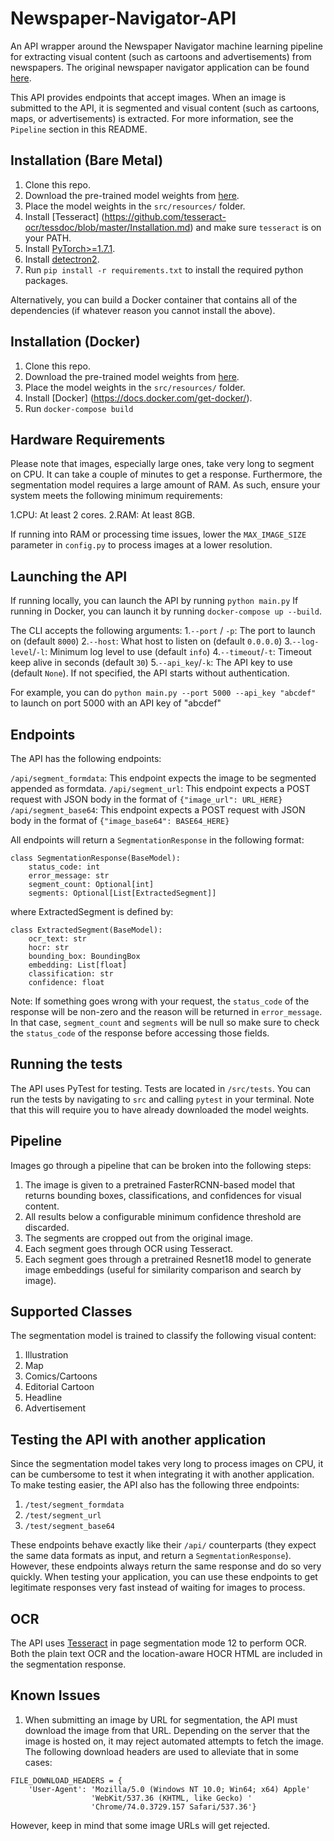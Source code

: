 # Newspaper-Navigator-API

An API wrapper around the Newspaper Navigator machine learning pipeline for extracting visual content (such as cartoons and advertisements) from newspapers. The original newspaper navigator application can be found [here](https://github.com/LibraryOfCongress/newspaper-navigator).

This API provides endpoints that accept images. When an image is submitted to the API, it is segmented and visual content (such as cartoons, maps, or advertisements) is extracted. For more information, see the `Pipeline` section in this README.


## Installation (Bare Metal)
 1. Clone this repo.
 2. Download the pre-trained model weights from [here](https://drive.google.com/file/d/1qUu3uQ8imLGp-m4DYEY5KDCrNaaS2Pb-/view?usp=sharing).
 3. Place the model weights in the `src/resources/` folder.
 4. Install [Tesseract] (https://github.com/tesseract-ocr/tessdoc/blob/master/Installation.md) and make sure `tesseract` is on your PATH.
 5. Install [PyTorch>=1.7.1](https://pytorch.org/).
 6. Install [detectron2](https://github.com/facebookresearch/detectron2/blob/master/INSTALL.md).
 6. Run `pip install -r requirements.txt` to install the required python packages.


Alternatively, you can build a Docker container that contains all of the dependencies (if whatever reason you cannot install the above).
## Installation (Docker)
 1. Clone this repo.
 2. Download the pre-trained model weights from [here](https://drive.google.com/file/d/1qUu3uQ8imLGp-m4DYEY5KDCrNaaS2Pb-/view?usp=sharing).
 3. Place the model weights in the `src/resources/` folder.
 4. Install [Docker] (https://docs.docker.com/get-docker/).
 5. Run `docker-compose build`


## Hardware Requirements
Please note that images, especially large ones, take very long to segment on CPU. It can take a couple of minutes to get a response. Furthermore, the segmentation model requires a large amount of RAM. As such, ensure your system meets the following minimum requirements:

1.CPU: At least 2 cores.
2.RAM: At least 8GB.

If running into RAM or processing time issues, lower the `MAX_IMAGE_SIZE` parameter in `config.py` to process images at a lower resolution.  


 ## Launching the API
 If running locally, you can launch the API by running `python main.py`
 If running in Docker, you can launch it by running  `docker-compose up --build`.
 
 The CLI accepts the following arguments:
 1.`--port` / `-p`: The port to launch on (default `8000`)
 2.`--host`: What host to listen on (default `0.0.0.0`)
 3.`--log-level`/`-l`: Minimum log level to use (default `info`)
 4.`--timeout`/`-t`: Timeout keep alive in seconds (default `30`)
 5.`--api_key`/`-k`: The API key to use (default `None`). If not specified, the API starts without authentication.

For example, you can do `python main.py --port 5000 --api_key "abcdef"` to launch on port 5000 with an API key of "abcdef"

## Endpoints
The API has the following endpoints:

`/api/segment_formdata`: This endpoint expects the image to be segmented appended as formdata.
`/api/segment_url`: This endpoint expects a POST request with JSON body in the format of `{"image_url": URL_HERE}`
`/api/segment_base64`: This endpoint expects a POST request with JSON body in the format of `{"image_base64": BASE64_HERE}`

All endpoints will return a `SegmentationResponse` in the following format:

```
class SegmentationResponse(BaseModel):
    status_code: int
    error_message: str
    segment_count: Optional[int]
    segments: Optional[List[ExtractedSegment]]
```

where ExtractedSegment is defined by:

```
class ExtractedSegment(BaseModel):
    ocr_text: str
    hocr: str
    bounding_box: BoundingBox
    embedding: List[float]
    classification: str
    confidence: float
```

Note:  If something goes wrong with your request, the `status_code` of the response will be non-zero and the reason will be returned in `error_message`. In that case, `segment_count` and `segments` will be null so make sure to check the `status_code` of the response before accessing those fields.

## Running the tests
The API uses PyTest for testing. Tests are located in `/src/tests`.
You can run the tests by navigating to `src` and calling `pytest` in your terminal.
Note that this will require you to have already downloaded the model weights.

## Pipeline
Images go through a pipeline that can be broken into the following steps:

1. The image is given to a pretrained FasterRCNN-based model that returns bounding boxes, classifications, and confidences for visual content. 
2. All results below a configurable minimum confidence threshold are discarded.
3. The segments are cropped out from the original image.
4. Each segment goes through OCR using Tesseract.
5. Each segment goes through a pretrained Resnet18 model to generate image embeddings (useful for similarity comparison and search by image).

## Supported Classes
The segmentation model is trained to classify the following visual content:
1. Illustration
2. Map
3. Comics/Cartoons
4. Editorial Cartoon
5. Headline
6. Advertisement

## Testing the API with another application
Since the segmentation model takes very long to process images on CPU, it can be cumbersome to test it when integrating it with another application. To make testing easier, the API also has the following three endpoints:

1. `/test/segment_formdata`
2. `/test/segment_url`
3. `/test/segment_base64`

These endpoints behave exactly like their `/api/` counterparts (they expect the same data formats as input, and return a `SegmentationResponse`). However, these endpoints always return the same response and do so very quickly. When testing your application, you can use these endpoints to get legitimate responses very fast instead of waiting for images to process. 

## OCR
The API uses [Tesseract](https://github.com/tesseract-ocr/tesseract) in page segmentation mode 12 to perform OCR. Both the plain text OCR and the location-aware HOCR HTML are included in the segmentation response.

## Known Issues
1. When submitting an image by URL for segmentation, the API must download the image from that URL. Depending on the server that the image is hosted on, it may reject automated attempts to fetch the image. The following download headers are used to alleviate that in some cases:
```
FILE_DOWNLOAD_HEADERS = {
    'User-Agent': 'Mozilla/5.0 (Windows NT 10.0; Win64; x64) Apple'
                  'WebKit/537.36 (KHTML, like Gecko) '
                  'Chrome/74.0.3729.157 Safari/537.36'}
```
However, keep in mind that some image URLs will get rejected. 
